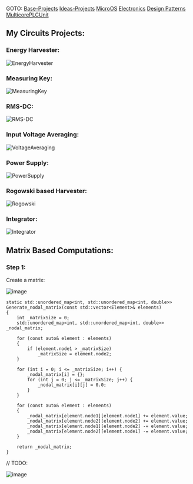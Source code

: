 GOTO: [Base-Projects](https://github.com/DamianKJKujawski/Base-Projects) [Ideas-Projects](https://github.com/DamianKJKujawski/Ideas-Projects) [MicroOS](https://github.com/DamianKJKujawski/MicroOS) [Electronics](https://github.com/DamianKJKujawski/Electronics) [Design Patterns](https://github.com/DamianKJKujawski/DesignPatterns) [MulticorePLCUnit](https://github.com/DamianKJKujawski/MulticorePLCUnit)

## My Circuits Projects:

### Energy Harvester:

![EnergyHarvester](https://github.com/DamianKJKujawski/Electronics/assets/160174331/aa29518a-8e5e-439b-899c-26476b152e70)

### Measuring Key:

![MeasuringKey](https://github.com/DamianKJKujawski/Electronics/assets/160174331/4978b6a8-224e-4489-80c5-559ec65f97e9)

### RMS-DC:

![RMS-DC](https://github.com/DamianKJKujawski/Electronics/assets/160174331/c0625742-801d-42d7-80d7-0df6dd739875)

### Input Voltage Averaging:

![VoltageAveraging](https://github.com/DamianKJKujawski/Electronics/assets/160174331/552a2721-1150-4b00-b61a-6610dc3066ee)

### Power Supply:

![PowerSupply](https://github.com/DamianKJKujawski/Electronics/assets/160174331/da543c2d-a200-40cf-9839-0b0436748f29)

### Rogowski based Harvester:

![Rogowski](https://github.com/DamianKJKujawski/Electronics/assets/160174331/8c22512a-cfa2-4a7e-9bac-cfe5aa433dfb)

### Integrator:

![Integrator](https://github.com/DamianKJKujawski/Electronics/assets/160174331/9ed7bf47-b429-4078-994c-abbf4b02e418)

## Matrix Based Computations:

### Step 1:

Create a matrix:

![image](https://github.com/DamianKJKujawski/Electronics/assets/160174331/5878106e-fe2b-4291-a94b-4be1e37d0e6b)

```
static std::unordered_map<int, std::unordered_map<int, double>> Generate_nodal_matrix(const std::vector<Element>& elements) 
{
    int _matrixSize = 0;
    std::unordered_map<int, std::unordered_map<int, double>> _nodal_matrix;

    for (const auto& element : elements) 
    {
        if (element.node1 > _matrixSize)
            _matrixSize = element.node2;
    }

    for (int i = 0; i <= _matrixSize; i++) {
        _nodal_matrix[i] = {};
        for (int j = 0; j <= _matrixSize; j++) {
            _nodal_matrix[i][j] = 0.0;
        }
    }

    for (const auto& element : elements)
    {
        _nodal_matrix[element.node1][element.node1] += element.value;
        _nodal_matrix[element.node2][element.node2] += element.value;
        _nodal_matrix[element.node1][element.node2] -= element.value;
        _nodal_matrix[element.node2][element.node1] -= element.value;
    }

    return _nodal_matrix;
}
```

// TODO:

![image](https://github.com/DamianKJKujawski/Electronics/assets/160174331/ab041ef9-1881-44cb-9b89-021ac249767e)
